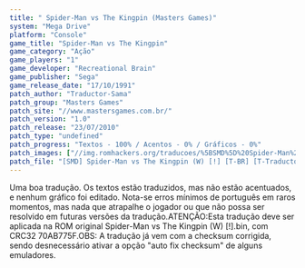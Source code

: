 ```yaml
---
title: " Spider-Man vs The Kingpin (Masters Games)"
system: "Mega Drive"
platform: "Console"
game_title: "Spider-Man vs The Kingpin"
game_category: "Ação"
game_players: "1"
game_developer: "Recreational Brain"
game_publisher: "Sega"
game_release_date: "17/10/1991"
patch_author: "Traductor-Sama"
patch_group: "Masters Games"
patch_site: "//www.mastersgames.com.br/"
patch_version: "1.0"
patch_release: "23/07/2010"
patch_type: "undefined"
patch_progress: "Textos - 100% / Acentos - 0% / Gráficos - 0%"
patch_images: ["//img.romhackers.org/traducoes/%5BSMD%5D%20Spider-Man%20vs%20The%20Kingpin%20-%20Masters%20Games%20-%201.png","//img.romhackers.org/traducoes/%5BSMD%5D%20Spider-Man%20vs%20The%20Kingpin%20-%20Masters%20Games%20-%202.png","//img.romhackers.org/traducoes/%5BSMD%5D%20Spider-Man%20vs%20The%20Kingpin%20-%20Masters%20Games%20-%203.png"]
patch_file: "[SMD] Spider-Man vs The Kingpin (W) [!] [T-BR] [T-Traductor-Sama G-Masters Games] [V-1.0 A-2010].zip"
---
```

Uma boa tradução. Os textos estão traduzidos, mas não estão acentuados, e nenhum gráfico foi editado. Nota-se erros mínimos de português em raros momentos, mas nada que atrapalhe o jogador ou que não possa ser resolvido em futuras versões da tradução.ATENÇÃO:Esta tradução deve ser aplicada na ROM original Spider-Man vs The Kingpin (W) [!].bin, com CRC32 70AB775F.OBS: A tradução já vem com a checksum corrigida, sendo desnecessário ativar a opção "auto fix checksum" de alguns emuladores.